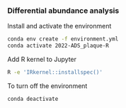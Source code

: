 ### Differential abundance analysis

Install and activate the environment

```bash
conda env create -f environment.yml
conda activate 2022-ADS_plaque-R
```

Add R kernel to Jupyter

```bash
R -e 'IRkernel::installspec()'
```

To turn off the environment

```bash
conda deactivate
```

